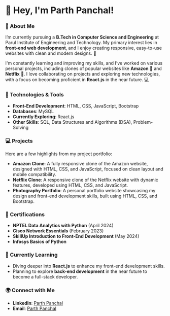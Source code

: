 # 👋 Hey, I'm Parth Panchal!

### 🚀 About Me
I’m currently pursuing a **B.Tech in Computer Science and Engineering** at Parul Institute of Engineering and Technology. My primary interest lies in **front-end web development**, and I enjoy creating responsive, easy-to-use websites with clean and modern designs. 🌟

I'm constantly learning and improving my skills, and I’ve worked on various personal projects, including clones of popular websites like **Amazon** 🛒 and **Netflix** 🎥. I love collaborating on projects and exploring new technologies, with a focus on becoming proficient in **React.js** in the near future. 💻

### 🔧 Technologies & Tools
- **Front-End Development**: HTML, CSS, JavaScript, Bootstrap
- **Databases**: MySQL
- **Currently Exploring**: React.js
- **Other Skills**: SQL, Data Structures and Algorithms (DSA), Problem-Solving

### 💻 Projects
Here are a few highlights from my project portfolio:

- **Amazon Clone**: A fully responsive clone of the Amazon website, designed with HTML, CSS, and JavaScript, focused on clean layout and mobile compatibility.
- **Netflix Clone**: A responsive clone of the Netflix website with dynamic features, developed using HTML, CSS, and JavaScript.
- **Photography Portfolio**: A personal portfolio website showcasing my design and front-end development skills, built using HTML, CSS, and Bootstrap.

### 📜 Certifications
- **NPTEL Data Analytics with Python** (April 2024)
- **Cisco Network Essentials** (February 2023)
- **SkillUp Introduction to Front-End Development** (May 2024)
- **Infosys Basics of Python**

### 🌱 Currently Learning
- Diving deeper into **React.js** to enhance my front-end development skills.
- Planning to explore **back-end development** in the near future to become a full-stack developer.

### 🌍 Connect with Me
- **LinkedIn**: [Parth Panchal](https://www.linkedin.com/in/parth-panchal-57b917309/?trk=opento_sprofile_goalscard) 
- **Email**: [Parth Panchal](panchal03parth@gmail.com)
